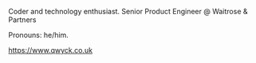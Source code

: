 Coder and technology enthusiast. Senior Product Engineer @ Waitrose & Partners 

Pronouns: he/him.

https://www.qwyck.co.uk

